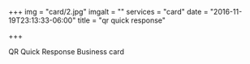 +++
img = "card/2.jpg"
imgalt = ""
services = "card"
date = "2016-11-19T23:13:33-06:00"
title = "qr quick response"

+++
<div class="portfolio card" data-cat="card">
  <div class="portfolio-wrapper">			
    <img src="img/portfolios/card/2.jpg" alt="" />
    <div class="label">
      <div class="label-text">
        <a class="text-title">QR Quick Response</a>
        <span class="text-category">Business card</span>
      </div>
      <div class="label-bg"></div>
    </div>
  </div>
</div>
